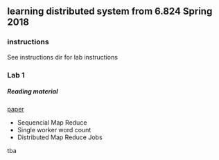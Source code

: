 ## learning distributed system from 6.824 Spring 2018 

### instructions 
See instructions dir for lab instructions

### Lab 1 
##### Reading material
[paper](http://research.google.com/archive/mapreduce-osdi04.pdf)

* Sequencial Map Reduce 
* Single worker word count 
* Distributed Map Reduce Jobs

tba 
